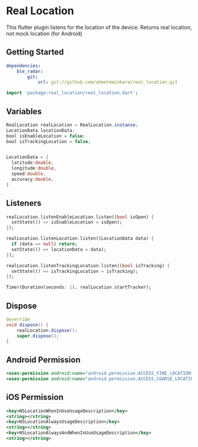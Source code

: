 # Real Location

This flutter plugin listens for the location of the device. Returns real location, not mock location (for Android)

## Getting Started
```yaml
dependencies:
    ble_radar:
        git:
            url: git://github.com/ahmeteminkara/real_location.git
```

```dart
import 'package:real_location/real_location.dart';
```

## Variables
```java
RealLocation realLocation = RealLocation.instanse;
LocationData locationData;
bool isEnableLocation = false;
bool isTrackingLocation = false;


LocationData = { 
  latitude:double,
  longitude:double,
  speed:double,
  accuracy:double,
}
```


## Listeners
```dart
realLocation.listenEnableLocation.listen((bool isOpen) {
  setState(() => isEnableLocation = isOpen);
});

realLocation.listenLocation.listen((LocationData data) {
  if (data == null) return;
  setState(() => locationData = data);
});

realLocation.listenTrackingLocation.listen((bool isTracking) {
  setState(() => isTrackingLocation = isTracking);
});

Timer(Duration(seconds: 1), realLocation.startTracker);
```

## Dispose
```java
@override
void dispose() {
    realLocation.dispose();
    super.dispose();
}
```

## Android Permission
```xml
<uses-permission android:name="android.permission.ACCESS_FINE_LOCATION" />
<uses-permission android:name="android.permission.ACCESS_COARSE_LOCATION" />
```

## iOS Permission
```xml
<key>NSLocationWhenInUseUsageDescription</key>
<string></string>
<key>NSLocationAlwaysUsageDescription</key>
<string></string>
<key>NSLocationAlwaysAndWhenInUseUsageDescription</key>
<string></string>
```
